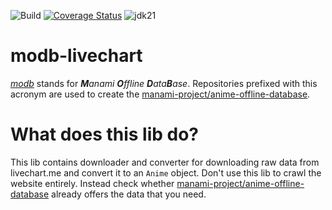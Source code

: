![Build](https://github.com/manami-project/modb-livechart/workflows/Build/badge.svg) [![Coverage Status](https://coveralls.io/repos/github/manami-project/modb-livechart/badge.svg)](https://coveralls.io/github/manami-project/modb-livechart) ![jdk21](https://img.shields.io/badge/jdk-21-informational)
# modb-livechart
_[modb](https://github.com/manami-project?tab=repositories&q=modb&type=source)_ stands for _**M**anami **O**ffline **D**ata**B**ase_. Repositories prefixed with this acronym are used to create the [manami-project/anime-offline-database](https://github.com/manami-project/anime-offline-database).

# What does this lib do?
This lib contains downloader and converter for downloading raw data from livechart.me and convert it to an `Anime` object.
Don't use this lib to crawl the website entirely. Instead check whether [manami-project/anime-offline-database](https://github.com/manami-project/anime-offline-database) already offers the data that you need.